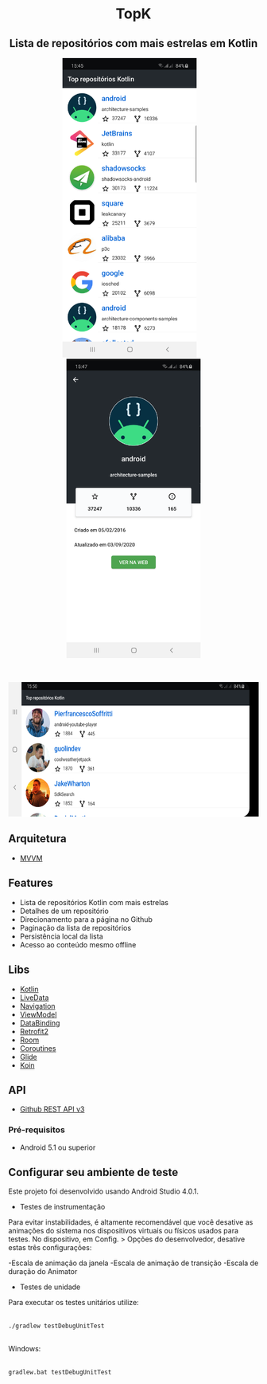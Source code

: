 <h1 align="center">
    TopK
</h1>

<h2 align="center">
    Lista de repositórios com mais estrelas em Kotlin
</h2>

<p align="center">
  <img src="screenshots/frag_repo_list.png" width="270" alt="Lista de repositórios">
  <span>&nbsp;&nbsp;&nbsp;</span>
  <img src="screenshots/frag_repo_detail.png" width="270" alt="Detalhe de um repositório">
</p>

<p>&nbsp;&nbsp;&nbsp;</p>

<p align="center">
  <img src="screenshots/frag_repo_list_land.png" height="270" alt="Lista do filme - retrato">
</p>


## Arquitetura

- [MVVM](https://en.wikipedia.org/wiki/Model%E2%80%93view%E2%80%93viewmodel)

## Features

- Lista de repositórios Kotlin com mais estrelas
- Detalhes de um repositório
- Direcionamento para a página no Github
- Paginação da lista de repositórios
- Persistência local da lista 
- Acesso ao conteúdo mesmo offline


## Libs

- [Kotlin](https://kotlinlang.org/)
- [LiveData](https://developer.android.com/topic/libraries/architecture/livedata)
- [Navigation](https://developer.android.com/guide/navigation)
- [ViewModel](https://developer.android.com/topic/libraries/architecture/viewmodel)
- [DataBinding](https://developer.android.com/topic/libraries/data-binding)
- [Retrofit2](https://square.github.io/retrofit/)
- [Room](https://developer.android.com/topic/libraries/architecture/room)
- [Coroutines](https://developer.android.com/kotlin/coroutines)
- [Glide](https://bumptech.github.io/glide/)
- [Koin](https://insert-koin.io/)

## API

- [Github REST API v3](https://developer.github.com/v3/)


### Pré-requisitos

- <p>Android 5.1 ou superior</p>


## Configurar seu ambiente de teste

Este projeto foi desenvolvido usando Android Studio 4.0.1.

- <p>Testes de instrumentação</p>

Para evitar instabilidades, é altamente recomendável que você desative as animações do sistema nos 
dispositivos virtuais ou físicos usados para testes.
No dispositivo, em Config. > Opções do desenvolvedor, desative estas três configurações:

-Escala de animação da janela
-Escala de animação de transição
-Escala de duração do Animator


- <p>Testes de unidade</p>

Para executar os testes unitários utilize:

```

./gradlew testDebugUnitTest


```

Windows:

```

gradlew.bat testDebugUnitTest


```
